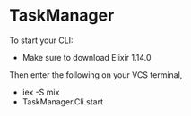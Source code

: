 # TaskManager

To start your CLI:
  * Make sure to download Elixir 1.14.0

Then enter the following on your VCS terminal, 
  * iex -S mix
  * TaskManager.Cli.start
